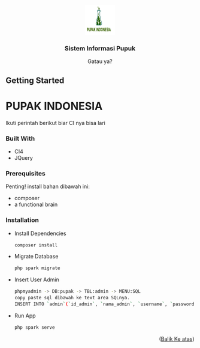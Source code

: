 <br />
<div align="center">
  <a href="https://github.com/mohammadrafly/pupak-indonesia">
    <img src="images/Pupak indonesia.png" alt="Logo" width="80" height="80">
  </a>

<h3 align="center">Sistem Informasi Pupuk</h3>

  <p align="center">
    Gatau ya?
    <br />
  </p>
</div>

<!-- GETTING STARTED -->
## Getting Started

# PUPAK INDONESIA
Ikuti perintah berikut biar CI nya bisa lari

### Built With

* CI4
* JQuery

### Prerequisites

Penting! install bahan dibawah ini:
* composer
* a functional brain

### Installation

* Install Dependencies
   ```sh
   composer install
   ```
* Migrate Database
   ```sh
   php spark migrate
   ```
* Insert User Admin
   ```sh
   phpmyadmin -> DB:pupak -> TBL:admin -> MENU:SQL 
   copy paste sql dibawah ke text area SQLnya.
   INSERT INTO `admin`(`id_admin`, `nama_admin`, `username`, `password`) VALUES ('1','admin','admin','$2a$12$9itAdyuzRwG7eDW/UmLl6OV1qGEGGWG1Hj75ZW7oP7jzojjoPrjKS')
   ```
* Run App
   ```sh
   php spark serve
   ```

<p align="right">(<a href="#readme-top">Balik Ke atas</a>)</p>
